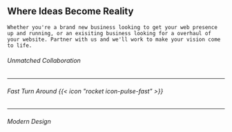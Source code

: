 ## Where **Ideas** Become **Reality**

`Whether you're a brand new business looking to get your web presence up and running, or an exisiting business looking for a overhaul of your website. Partner with us and we'll work to make your vision come to life.`

###### _Unmatched Collaboration_

---

###### _Fast Turn Around {{< icon "rocket icon-pulse-fast" >}}_

---

###### _Modern Design_
